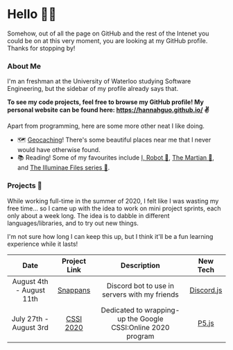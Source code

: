 # Hello 🙋🏻

Somehow, out of all the page on GitHub and the rest of the Intenet you could be on at this very moment, you are looking at my GitHub profile. Thanks for stopping by!

### About Me
I'm an freshman at the University of Waterloo studying Software Engineering, but the sidebar of my profile already says that. 

**To see my code projects, feel free to browse my GitHub profile! My personal website can be found here: https://hannahguo.github.io/ ✌️**

Apart from programming, here are some more other neat I like doing.

* 🗺️ [Geocaching](https://www.geocaching.com/play)! There's some beautiful places near me that I never would have otherwise found.
* 📚 Reading! Some of my favourites include [I, Robot 🤖](https://www.goodreads.com/book/show/41804.I_Robot), [The Martian 🥔](https://www.goodreads.com/book/show/18007564-the-martian), and [The Illuminae Files series 📄](https://www.goodreads.com/series/116078-the-illuminae-files). 

### Projects 📌
While working full-time in the summer of 2020, I felt like I was wasting my free time... so I came up with the idea to work on mini project sprints, each only about a week long. The idea is to dabble in different languages/libraries, and to try out new things. 

I'm not sure how long I can keep this up, but I think it'll be a fun learning experience while it lasts!


| Date        | Project Link        | Description  | New Tech |
| :-------------: |:-------------:|:-----: | :-----:|
| August 4th - August 11th       | [Snappans](https://github.com/HannahGuo/Snappans)      | Discord bot to use in servers with my friends  | [Discord.js](https://discord.js.org/) |
| July 27th - August 3rd | [CSSI 2020](https://glitch.com/@HannahGuo51733/cssi-2020)      | Dedicated to wrapping-up the Google CSSI:Online 2020 program | [P5.js](http://p5js.org/) |
